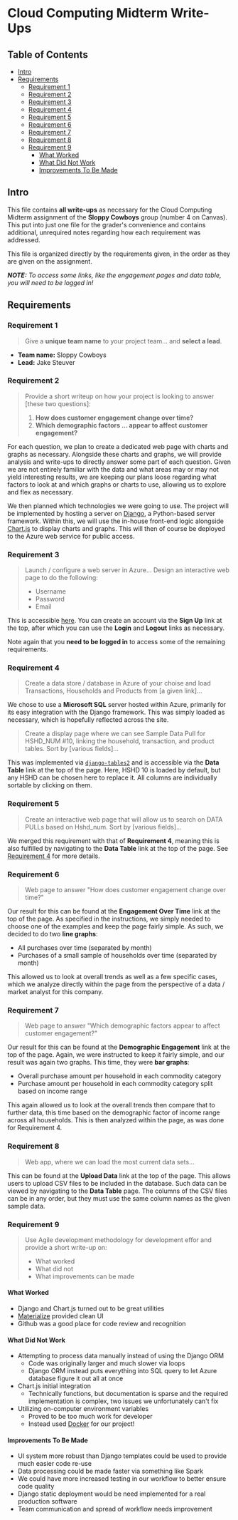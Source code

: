 # Cloud Computing Midterm Write-Ups

## Table of Contents

- [Intro](#intro)
- [Requirements](#requirements)
    - [Requirement 1](#requirement-1)
    - [Requirement 2](#requirement-2)
    - [Requirement 3](#requirement-3)
    - [Requirement 4](#requirement-4)
    - [Requirement 5](#requirement-5)
    - [Requirement 6](#requirement-6)
    - [Requirement 7](#requirement-7)
    - [Requirement 8](#requirement-8)
    - [Requirement 9](#requirement-9)
        - [What Worked](#what-worked)
        - [What Did Not Work](#what-did-not-work)
        - [Improvements To Be Made](#improvements-to-be-made)

## Intro

This file contains **all write-ups** as necessary for the Cloud Computing
Midterm assignment of the **Sloppy Cowboys** group (number 4 on Canvas). This
put into just one file for the grader's convenience and contains additional,
unrequired notes regarding how each requirement was addressed.

This file is organized directly by the requirements given, in the order as they
are given on the assignment.

_**NOTE:** To access some links, like the engagement pages and data table, you
will need to be logged in!_

## Requirements

### Requirement 1

> Give a **unique team name** to your project team... and **select a lead**.

- **Team name:** Sloppy Cowboys
- **Lead:** Jake Steuver

### Requirement 2

> Provide a short writeup on how your project is looking to answer [these two
> questions]:  
> 1. **How does customer engagement change over time?**  
> 2. **Which demographic factors ... appear to affect customer engagement?**


For each question, we plan to create a dedicated web page with charts and graphs
as necessary.  Alongside these charts and graphs, we will provide analysis and
write-ups to directly answer some part of each question.  Given we are not
entirely familiar with the data and what areas may or may not yield interesting
results, we are keeping our plans loose regarding what factors to look at and
which graphs or charts to use, allowing us to explore and flex as necessary.

We then planned which technologies we were going to use. The project will be
implemented by hosting a server on [Django](https://www.djangoproject.com/), a
Python-based server framework.  Within this, we will use the in-house front-end
logic alongside [Chart.js](https://www.chartjs.org/) to display charts and graphs.
This will then of course be deployed to the Azure web service for public access.

### Requirement 3

> Launch / configure a web server in Azure... Design an interactive web page to
> do the following:  
> - Username  
> - Password  
> - Email

This is accessible [here](http://ccmidterm.eastus.azurecontainer.io:8000/). You can create an account via the
**Sign Up** link at the top, after which you can use the **Login** and
**Logout** links as necessary.

Note again that you **need to be logged in** to access some of the remaining
requirements.

### Requirement 4

> Create a data store / database in Azure of your choise and load Transactions,
> Households and Products from [a given link]...

We chose to use a **Microsoft SQL** server hosted within Azure, primarily for its easy
integration with the Django framework. This was simply loaded as necessary,
which is hopefully reflected across the site.

> Create a display page where we can see Sample Data Pull for HSHD_NUM #10,
> linking the household, transaction, and product tables. Sort by [various
> fields]...

This was implemented via
[`django-tables2`](https://django-tables2.readthedocs.io/en/latest/) and is
accessible via the **Data Table** link at the top of the page. Here, HSHD 10 is
loaded by default, but any HSHD can be chosen here to replace it. All columns
are individually sortable by clicking on them.

### Requirement 5

> Create an interactive web page that will allow us to search on DATA PULLs
> based on Hshd_num. Sort by [various fields]...

We merged this requirement with that of **Requirement 4**, meaning this is also
fulfilled by navigating to the **Data Table** link at the top of the page. See
[Requirement 4](#requirement-4) for more details.

### Requirement 6

> Web page to answer "How does customer engagement change over time?"

Our result for this can be found at the **Engagement Over Time** link at the top
of the page. As specified in the instructions, we simply needed to choose one of
the examples and keep the page fairly simple. As such, we decided to do two
**line graphs**:

- All purchases over time (separated by month)
- Purchases of a small sample of households over time (separated by month)

This allowed us to look at overall trends as well as a few specific cases, which
we analyze directly within the page from the perspective of a data / market
analyst for this company.

### Requirement 7

> Web page to answer "Which demographic factors appear to affect customer engagement?"

Our result for this can be found at the **Demographic Engagement** link at the
top of the page. Again, we were instructed to keep it fairly simple, and our
result was again two graphs. This time, they were **bar graphs**:

- Overall purchase amount per household in each commodity category
- Purchase amount per household in each commodity category split based on income range

This again allowed us to look at the overall trends then compare that to further
data, this time based on the demographic factor of income range across all
households. This is then analyzed within the page, as was done for Requirement
4.

### Requirement 8

> Web app, where we can load the most current data sets...

This can be found at the **Upload Data** link at the top of the page. This allows
users to upload CSV files to be included in the database. Such data can be viewed
by navigating to the **Data Table** page. The columns of the CSV files can be in
any order, but they must use the same column names as the given sample data.

### Requirement 9

> Use Agile development methodology for development effor and provide a short
> write-up on:  
> - What worked  
> - What did not  
> - What improvements can be made

#### What Worked

- Django and Chart.js turned out to be great utilities
- [Materialize](https://materializecss.com/) provided clean UI
- Github was a good place for code review and recognition

#### What Did Not Work

- Attempting to process data manually instead of using the Django ORM
    - Code was originally larger and much slower via loops
    - Django ORM instead puts everything into SQL query to let Azure database
      figure it out all at once
- Chart.js initial integration
    - Technically functions, but documentation is sparse and the required
      implementation is complex, two issues we unfortunately can't fix
- Utilizing on-computer environment variables
    - Proved to be too much work for developer
    - Instead used [Docker](https://www.docker.com/) for our project!

#### Improvements To Be Made

- UI system more robust than Django templates could be used to provide much easier code re-use
- Data processing could be made faster via something like Spark
- We could have more increased testing in our workflow to better ensure code quality
- Django static deployment would be need implemented for a real production software
- Team communication and spread of workflow needs improvement

